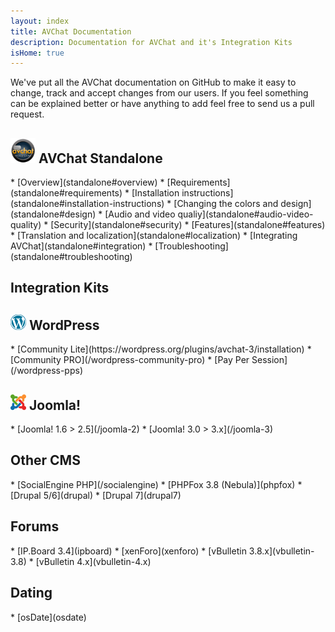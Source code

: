 ```yaml
---
layout: index
title: AVChat Documentation
description: Documentation for AVChat and it's Integration Kits
isHome: true
---
```

<section class="bs-docs-section" markdown="1">
<p class="lead">We've put all the AVChat documentation on GitHub to make it easy to change, track and accept changes from our users. If you feel something can be explained better or have anything to add feel free to send us a pull request.</p>
</section>
<div class="col-md-6" role="main">
<section class="bs-docs-section" markdown="1">
  <h1 id="overview" class="page-header"><img width="40" height="40" src="assets/images/logo-avchat-video-chat.png" /> AVChat Standalone</h1>
  * [Overview](standalone#overview)
  * [Requirements](standalone#requirements)
  * [Installation instructions](standalone#installation-instructions)
  * [Changing the colors and design](standalone#design)
  * [Audio and video qualiy](standalone#audio-video-quality)
  * [Security](standalone#security)
  * [Features](standalone#features)
  * [Translation and localization](standalone#localization)
  * [Integrating AVChat](standalone#integration)
  * [Troubleshooting](standalone#troubleshooting)
</section>
</div>
<div class="col-md-6" role="main">
<section class="bs-docs-section" markdown="1">
  <h1 id="installation" class="page-header">Integration Kits</h1>
  <h2 id="wordpress"><img width="25" height="25" src="assets/images/WordPress_blue_logo.svg.png" /> WordPress</h2>
  * [Community Lite](https://wordpress.org/plugins/avchat-3/installation)
  * [Community PRO](/wordpress-community-pro)
  * [Pay Per Session](/wordpress-pps)
  <h2 id="joomla"><img width="25" height="25" src="assets/images/Joomla!.png" /> Joomla!</h2>
  * [Joomla! 1.6 > 2.5](/joomla-2)
  * [Joomla! 3.0 > 3.x](/joomla-3)
  <h2 id="socialengine,phpfox,drupal">Other CMS</h2>
  * [SocialEngine PHP](/socialengine)
  * [PHPFox 3.8 (Nebula)](phpfox)
  * [Drupal 5/6](drupal)
  * [Drupal 7](drupal7)
  <h2 id="forums">Forums</h2>
  * [IP.Board 3.4](ipboard)
  * [xenForo](xenforo)
  * [vBulletin 3.8.x](vbulletin-3.8)
  * [vBulletin 4.x](vbulletin-4.x)
  <h2 id="dating">Dating</h2>
  * [osDate](osdate)
</section>
</div>
